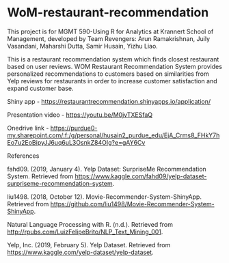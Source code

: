 # WoM-restaurant-recommendation
This project is for MGMT 590-Using R for Analytics at Krannert School of Management, 
developed by Team Revengers: Arun Ramakrishnan, Juily Vasandani, Maharshi Dutta, Samir Husain,  Yizhu Liao. 

This is a restaurant recommendation system which finds closest restaurant based on user reviews.
WOM Restaurant Recommendation System provides personalized recommendations to customers based on similarities 
from Yelp reviews for restaurants in order to increase customer satisfaction and expand customer base.  

Shiny app - https://restaurantrecommendation.shinyapps.io/application/

Presentation video - https://youtu.be/M0jvTXESfaQ

Onedrive link - https://purdue0-my.sharepoint.com/:f:/g/personal/husain2_purdue_edu/EjA_Crms8_FHkY7hEo7u2EoBipyJJ6uq6uL3OsnkZ84OIg?e=gAY6Cv


References

fahd09. (2019, January 4). Yelp Dataset: SurpriseMe Recommendation System. 
Retrieved from https://www.kaggle.com/fahd09/yelp-dataset-surpriseme-recommendation-system.  

liu1498. (2018, October 12). Movie-Recommender-System-ShinyApp. 
Retrieved from https://github.com/liu1498/Movie-Recommender-System-ShinyApp.  

Natural Language Processing with R. (n.d.). 
Retrieved from http://rpubs.com/LuizFelipeBrito/NLP_Text_Mining_001. 

Yelp, Inc. (2019, February 5). Yelp Dataset. 
Retrieved from https://www.kaggle.com/yelp-dataset/yelp-dataset.  


